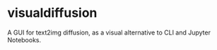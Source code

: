 # visualdiffusion
A GUI for text2img diffusion, as a visual alternative to CLI and Jupyter Notebooks.

